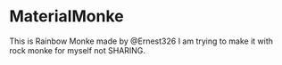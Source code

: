 # MaterialMonke
This is Rainbow Monke made by @Ernest326 I am trying to make it with rock monke for myself not SHARING.
